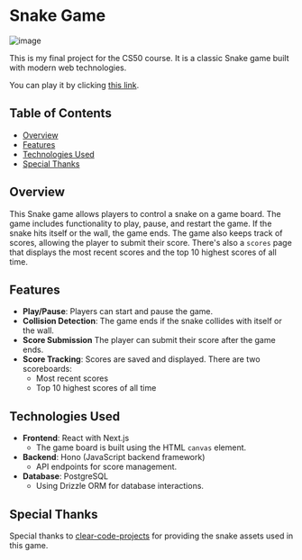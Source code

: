 # Snake Game

![image](https://github.com/rekodev/snake-game-react/assets/112801448/56defbcc-51c9-4fcf-8bf1-fdf69bae4494)

This is my final project for the CS50 course. It is a classic Snake game built with modern web technologies.

You can play it by clicking [this link](https://snake-game-react-snowy.vercel.app/).

## Table of Contents
- [Overview](#overview)
- [Features](#features)
- [Technologies Used](#technologies-used)
- [Special Thanks](#special-thanks)

## Overview
This Snake game allows players to control a snake on a game board. The game includes functionality to play, pause, and restart the game. If the snake hits itself or the wall, the game ends. The game also keeps track of scores, allowing the player to submit their score. There's also a `scores` page that displays the most recent scores and the top 10 highest scores of all time.

## Features
- **Play/Pause**: Players can start and pause the game.
- **Collision Detection**: The game ends if the snake collides with itself or the wall.
- **Score Submission** The player can submit their score after the game ends.
- **Score Tracking**: Scores are saved and displayed. There are two scoreboards:
  - Most recent scores
  - Top 10 highest scores of all time

## Technologies Used
- **Frontend**: React with Next.js
  - The game board is built using the HTML `canvas` element.
- **Backend**: Hono (JavaScript backend framework)
  - API endpoints for score management.
- **Database**: PostgreSQL
  - Using Drizzle ORM for database interactions.

## Special Thanks
Special thanks to [clear-code-projects](https://github.com/clear-code-projects) for providing the snake assets used in this game.

